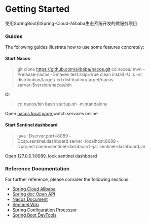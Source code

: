 # Getting Started

使用SpringBoot和Spring-Cloud-Alibaba生态系统开发的微服务项目

### Guides
The following guides illustrate how to use some features concretely:

#### Start Nacos

> git clone https://github.com/alibaba/nacos.git
> cd nacos/
> mvn -Prelease-nacos -Dmaven.test.skip=true clean install -U
> ls -al distribution/target/
> cd distribution/target/nacos-server-$version/nacos/bin

Or
> cd nacos/bin
> bash startup.sh -m standalone

Open [nacos local page](127.0.0.1/nacos),watch services online.

#### Start Sentinel dashboard

> java -Dserver.port=8089 -Dcsp.sentinel.dashboard.server=localhost:8089 -Dproject.name=sentinel-dashboard -jar sentinel-dashboard.jar

Open 127.0.0.1:8089, look sentinel dashboard

### Reference Documentation
For further reference, please consider the following sections:

* [Spring Cloud Alibaba](https://github.com/alibaba/spring-cloud-alibaba)
* [Spring doc Open API](https://github.com/springdoc/springdoc-openapi)
* [Nacos Document](https://nacos.io/)
* [Sentinel Wiki](https://github.com/alibaba/Sentinel/wiki/)
* [Spring Configuration Processor](https://docs.spring.io/spring-boot/docs/2.2.5.RELEASE/reference/htmlsingle/#configuration-metadata-annotation-processor)
* [Spring Boot DevTools](https://docs.spring.io/spring-boot/docs/2.2.5.RELEASE/reference/htmlsingle/#using-boot-devtools)

